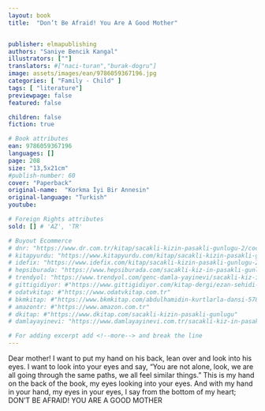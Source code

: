 ```yaml
---
layout: book
title:  "Don’t Be Afraid! You Are A Good Mother"


publisher: elmapublishing
authors: "Saniye Bencik Kangal"
illustrators: [""]
translators: #["naci-turan","burak-dogru"]
image: assets/images/ean/9786059367196.jpg
categories: [ "Family - Child" ]
tags: [ "literature"]
previewpage: false
featured: false

children: false
fiction: true

# Book attributes
ean: 9786059367196
languages: []
page: 208
size: "13,5x21cm"
#publish-number: 60
cover: "Paperback"
original-name:  "Korkma İyi Bir Annesin"
original-language: "Turkish"
youtube:

# Foreign Rights attributes
sold: [] # 'AZ', 'TR'

# Buyout Ecommerce
# dnr: "https://www.dr.com.tr/kitap/sacakli-kizin-pasakli-gunlugu-2/cocuk-ve-genclik/genclik-10-yas/roman-oyku/urunno=0001893059001"
# kitapyurdu: "https://www.kitapyurdu.com/kitap/sacakli-kizin-pasakli-gunlugu-2-/560122.html&filter_name=Sa%C3%A7akl%C4%B1+K%C4%B1z%27%C4%B1n+Pasakl%C4%B1+G%C3%BCnl%C3%BC%C4%9F%C3%BC+2"
# idefix: "https://www.idefix.com/kitap/sacakli-kizin-pasakli-gunlugu-2/cocuk-ve-genclik/genclik-10-yas/roman-oyku/urunno=0001893059001"
# hepsiburada: "https://www.hepsiburada.com/sacakli-kiz-in-pasakli-gunlugu-2-damla-yayinevi-p-HBV000012ER86"
# trendyol: "https://www.trendyol.com/genc-damla-yayinevi/sacakli-kiz-in-pasakli-gunlugu-2-p-54825777"
# gittigidiyor: #"https://www.gittigidiyor.com/kitap-dergi/ezan-sehidi-adnan-menderes_pdp_732728793"
# odatvkitap: #"https://www.odatvkitap.com.tr"
# bkmkitap: #"https://www.bkmkitap.com/abdulhamidin-kurtlarla-dansi-578226"
# amazontr: #"https://www.amazon.com.tr"
# dkitap: #"https://www.dkitap.com/sacakli-kizin-pasakli-gunlugu"
# damlayayinevi: "https://www.damlayayinevi.com.tr/sacakli-kiz-in-pasakli-gunlugu-2-bu-iste-bi-terslik-var"

# For adding excerpt add <!--more--> and break the line
---
```

Dear mother! I want to put my hand on his back,
lean over and look into his eyes. I want to look into
your eyes and say, “You are not alone, look, we are
all going through the same paths, we all feel similar
things.” This is my hand on the back of the book,
my eyes looking into your eyes.
And with my hand in your hand, my eyes in your
eyes, I say from the bottom of my heart;
DON’T BE AFRAID! YOU ARE A GOOD MOTHER
<!--more--> 

